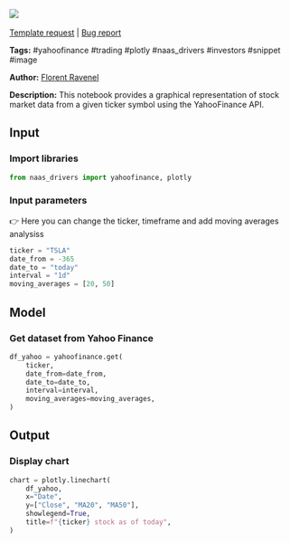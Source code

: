 <a href="https://app.naas.ai/user-redirect/naas/downloader?url=https://raw.githubusercontent.com/jupyter-naas/awesome-notebooks/master/YahooFinance/YahooFinance_Display_chart_from_ticker.ipynb" target="_parent"><img src="https://naasai-public.s3.eu-west-3.amazonaws.com/open_in_naas.svg"/></a><br><br><a href="https://github.com/jupyter-naas/awesome-notebooks/issues/new?assignees=&labels=&template=template-request.md&title=Tool+-+Action+of+the+notebook+">Template request</a> | <a href="https://github.com/jupyter-naas/awesome-notebooks/issues/new?assignees=&labels=bug&template=bug_report.md&title=YahooFinance+-+Display+chart+from+ticker:+Error+short+description">Bug report</a>

**Tags:** #yahoofinance #trading #plotly #naas_drivers #investors #snippet #image

**Author:** [Florent Ravenel](https://www.linkedin.com/in/florent-ravenel/)

**Description:** This notebook provides a graphical representation of stock market data from a given ticker symbol using the YahooFinance API.

## Input

### Import libraries


```python
from naas_drivers import yahoofinance, plotly
```

### Input parameters
👉 Here you can change the ticker, timeframe and add moving averages analysiss


```python
ticker = "TSLA"
date_from = -365
date_to = "today"
interval = "1d"
moving_averages = [20, 50]
```

## Model

### Get dataset from Yahoo Finance


```python
df_yahoo = yahoofinance.get(
    ticker,
    date_from=date_from,
    date_to=date_to,
    interval=interval,
    moving_averages=moving_averages,
)
```

## Output

### Display chart


```python
chart = plotly.linechart(
    df_yahoo,
    x="Date",
    y=["Close", "MA20", "MA50"],
    showlegend=True,
    title=f"{ticker} stock as of today",
)
```
